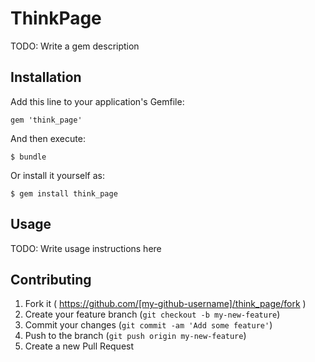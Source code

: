 # ThinkPage

TODO: Write a gem description

## Installation

Add this line to your application's Gemfile:

    gem 'think_page'

And then execute:

    $ bundle

Or install it yourself as:

    $ gem install think_page

## Usage

TODO: Write usage instructions here

## Contributing

1. Fork it ( https://github.com/[my-github-username]/think_page/fork )
2. Create your feature branch (`git checkout -b my-new-feature`)
3. Commit your changes (`git commit -am 'Add some feature'`)
4. Push to the branch (`git push origin my-new-feature`)
5. Create a new Pull Request
